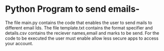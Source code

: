 # Python Program to send emails-

The file main.py contains the code that enables the user to send mails to different email Ids.
The file template.txt contains the format specifier and details.csv contains the reciever names,email and marks to be send.
For the code to be executed the user must enable allow less secure apps to access your account.
